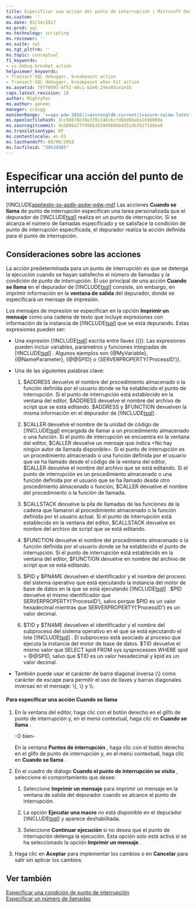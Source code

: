 ```yaml
---
title: Especificar una acción del punto de interrupción | Microsoft Docs
ms.custom: ''
ms.date: 03/14/2017
ms.prod: sql
ms.technology: scripting
ms.reviewer: ''
ms.suite: sql
ms.tgt_pltfrm: ''
ms.topic: conceptual
f1_keywords:
- vs.debug.breakpt.action
helpviewer_keywords:
- Transact-SQL debugger, breakpoint action
- Transact-SQL debugger, breakpoint when hit action
ms.assetid: f97f0097-6f51-40c1-b2e0-294a93ce1e1b
caps.latest.revision: 10
author: MightyPen
ms.author: genemi
manager: craigg
monikerRange: '>=aps-pdw-2016||=azuresqldb-current||=azure-sqldw-latest||>=sql-server-2016||=sqlallproducts-allversions||>=sql-server-linux-2017'
ms.openlocfilehash: 3cc98076b70e370c246c6cfd6bd66aba169b099e
ms.sourcegitcommit: 4cd008a77f456b35204989bbdd31db352716bbe6
ms.translationtype: HT
ms.contentlocale: es-ES
ms.lasthandoff: 08/06/2018
ms.locfileid: "39534565"
---
```

# <a name="specify-a-breakpoint-action"></a>Especificar una acción del punto de interrupción
[!INCLUDE[appliesto-ss-asdb-asdw-pdw-md](../../includes/appliesto-ss-asdb-asdw-pdw-md.md)]
  Las acciones **Cuando se llama** de punto de interrupción especifican una tarea personalizada que el depurador de [!INCLUDE[tsql](../../includes/tsql-md.md)] realiza en un punto de interrupción. Si se alcanza el número de llamadas especificado y se satisface la condición de punto de interrupción especificada, el depurador realiza la acción definida para el punto de interrupción.  
  
##  <a name="BKMK_ActionConsiderations"></a> Consideraciones sobre las acciones  
 La acción predeterminada para un punto de interrupción es que se detenga la ejecución cuando se hayan satisfecho el número de llamadas y la condición de punto de interrupción. El uso principal de una acción **Cuando se llama** en el depurador de [!INCLUDE[tsql](../../includes/tsql-md.md)] consiste, sin embargo, en imprimir información en la **ventana de salida** del depurador, donde se especificará un mensaje de impresión.  
  
 Los mensajes de impresión se especifican en la opción **Imprimir un mensaje** como una cadena de texto que incluye expresiones con información de la instancia de [!INCLUDE[tsql](../../includes/tsql-md.md)] que se está depurando. Estas expresiones pueden ser:  
  
-   Una expresión [!INCLUDE[tsql](../../includes/tsql-md.md)] escrita entre llaves ({}). Las expresiones pueden incluir variables, parámetros y funciones integradas de [!INCLUDE[tsql](../../includes/tsql-md.md)] . Algunos ejemplos son {@MyVariable}, {@NameParameter}, {@@SPID} o {SERVERPROPERTY(‘ProcessID’)}.  
  
-   Una de las siguientes palabras clave:  
  
    1.  $ADDRESS devuelve el nombre del procedimiento almacenado o la función definida por el usuario donde se ha establecido el punto de interrupción. Si el punto de interrupción está establecido en la ventana del editor, $ADDRESS devuelve el nombre del archivo de script que se está editando. $ADDRESS y $FUNCTION devuelven la misma información en el depurador de [!INCLUDE[tsql](../../includes/tsql-md.md)] .  
  
    2.  $CALLER devuelve el nombre de la unidad de código de [!INCLUDE[tsql](../../includes/tsql-md.md)] encargada de llamar a un procedimiento almacenado o una función. Si el punto de interrupción se encuentra en la ventana del editor, $CALLER devuelve un mensaje que indica \<No hay ningún autor de llamada disponible>. Si el punto de interrupción es un procedimiento almacenado o una función definida por el usuario que se ha llamado desde el código de la ventana del editor, $CALLER devuelve el nombre del archivo que se está editando. Si el punto de interrupción es un procedimiento almacenado o una función definida por el usuario que se ha llamado desde otro procedimiento almacenado o función, $CALLER devuelve el nombre del procedimiento o la función de llamada.  
  
    3.  $CALLSTACK devuelve la pila de llamadas de las funciones de la cadena que llamaron al procedimiento almacenado o la función definida por el usuario actual. Si el punto de interrupción está establecido en la ventana del editor, $CALLSTACK devuelve en nombre del archivo de script que se está editando.  
  
    4.  $FUNCTION devuelve el nombre del procedimiento almacenado o la función definida por el usuario donde se ha establecido el punto de interrupción. Si el punto de interrupción está establecido en la ventana del editor, $FUNCTION devuelve en nombre del archivo de script que se está editando.  
  
    5.  $PID y $PNAME devuelven el identificador y el nombre del proceso del sistema operativo que está ejecutando la instancia del motor de base de datos en la que se está ejecutando [!INCLUDE[tsql](../../includes/tsql-md.md)] . $PID devuelve el mismo identificador que SERVERPROPERTY(‘ProcessID’), salvo porque $PID es un valor hexadecimal mientras que SERVERPROPERTY(‘ProcessID’) es un valor decimal.  
  
    6.  $TID y $TNAME devuelven el identificador y el nombre del subproceso del sistema operativo en el que se está ejecutando el lote [!INCLUDE[tsql](../../includes/tsql-md.md)] . El subproceso está asociado al proceso que ejecuta la instancia del motor de base de datos. $TID devuelve el mismo valor que SELECT kpid FROM sys.sysprocesses WHERE spid = @@SPID, salvo que $TID es un valor hexadecimal y kpid es un valor decimal.  
  
-   También puede usar el carácter de barra diagonal inversa (\\) como carácter de escape para permitir el uso de llaves y barras diagonales inversas en el mensaje: \\{, \\} y \\\\.  
  
#### <a name="to-specify-a-when-hit-action"></a>Para especificar una acción Cuando se llama  
  
1.  En la ventana del editor, haga clic con el botón derecho en el glifo de punto de interrupción y, en el menú contextual, haga clic en **Cuando se llama** .  
  
     -O bien-  
  
     En la ventana **Puntos de interrupción** , haga clic con el botón derecho en el glifo de punto de interrupción y, en el menú contextual, haga clic en **Cuando se llama** .  
  
2.  En el cuadro de diálogo **Cuando el punto de interrupción se visita** , seleccione el comportamiento que desee:  
  
    1.  Seleccione **Imprimir un mensaje** para imprimir un mensaje en la ventana de salida del depurador cuando se alcance el punto de interrupción.  
  
    2.  La opción **Ejecutar una macro** no está disponible en el depurador [!INCLUDE[tsql](../../includes/tsql-md.md)] y aparece deshabilitada.  
  
    3.  Seleccione **Continuar ejecución** si no desea que el punto de interrupción detenga la ejecución. Esta opción solo está activa si se ha seleccionado la opción **Imprimir un mensaje** .  
  
3.  Haga clic en **Aceptar** para implementar los cambios o en **Cancelar** para salir sin aplicar los cambios.  
  
## <a name="see-also"></a>Ver también  
 [Especificar una condición de punto de interrupción](../../relational-databases/scripting/specify-a-breakpoint-condition.md)   
 [Especificar un número de llamadas](../../relational-databases/scripting/specify-a-hit-count.md)  
  
  
